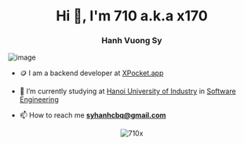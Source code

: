 <h1 align="center">Hi 👋, I'm 710 a.k.a x170</h1>
<h3 align="center">Hanh Vuong Sy</h3>

![image](https://github.com/710x/710x/assets/60683892/7acf8558-bf37-46fc-8c56-eb8ca26ecccf)

- 🪙 I am a backend developer at [XPocket.app](https://xpocket.app/)

- 🔭 I’m currently studying at [Hanoi University of Industry](https://www.haui.edu.vn/en) in [Software Engineering](https://fit.haui.edu.vn/en)

- 📫 How to reach me **syhanhcbq@gmail.com**

<div align="center">

![710x](https://skillicons.dev/icons?i=nodejs,js,ts,java,python,opencv,cs,docker,postman,git,mongo,express,nest,mysql,graphql,vscode,md,supabase,bots,gcp,postgres,prisma,kafka,nginx,redis)

</div>

